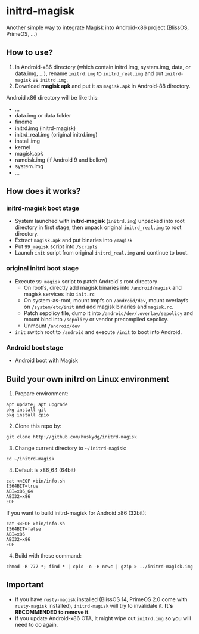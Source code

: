 # initrd-magisk
Another simple way to integrate Magisk into Android-x86 project (BlissOS, PrimeOS, ...)


## How to use?

1. In Android-x86 directory (which contain initrd.img, system.img, data, or data.img, ...), rename `initrd.img` to `initrd_real.img` and put `initrd-magisk` as `initrd.img`.
2. Download **magisk apk** and put it as `magisk.apk` in Android-88 directory.

Android x86 directory will be like this:

- ...
- data.img or data folder
- findme
- initrd.img (initrd-magisk)
- initrd_real.img (original initrd.img)
- install.img
- kernel
- magisk.apk
- ramdisk.img (if Android 9 and bellow)
- system.img
- ...


## How does it works?

### initrd-magisk boot stage

- System launched with **initrd-magisk** (`initrd.img`) unpacked into root directory in first stage, then unpack original `initrd_real.img` to root directory.
- Extract `magisk.apk` and put binaries into `/magisk`
- Put `99_magisk` script into `/scripts`
- Launch `init` script from original `initrd_real.img` and continue to boot.

### original initrd boot stage

- Execute `99_magisk` script to patch Android's root directory
  - On rootfs, directly add magisk binaries into `/android/magisk` and magisk services into `init.rc`
  - On system-as-root, mount tmpfs on `/android/dev`, mount overlayfs on `/system/etc/init` and add magisk binaries and `magisk.rc`.
  - Patch sepolicy file, dump it into `/android/dev/.overlay/sepolicy` and mount bind into `/sepolicy` or vendor precompiled sepolicy.
  - Unmount `/android/dev`
- `init` switch root to `/android` and execute `/init` to boot into Android.

### Android boot stage

- Android boot with Magisk


## Build your own initrd on Linux environment

1. Prepare environment:
```
apt update; apt upgrade
pkg install git
pkg install cpio
```

2. Clone this repo by:

```
git clone http://github.com/huskydg/initrd-magisk
```

3. Change current directory to `~/initrd-magisk`:
```
cd ~/initrd-magisk
```

4. Default is x86_64 (64bit)
```
cat <<EOF >bin/info.sh
IS64BIT=true
ABI=x86_64
ABI32=x86
EOF
```

  If you want to build initrd-magisk for Android x86 (32bit):

```
cat <<EOF >bin/info.sh
IS64BIT=false
ABI=x86
ABI32=x86
EOF
```


4. Build with these command:
```
chmod -R 777 *; find * | cpio -o -H newc | gzip > ../initrd-magisk.img
```

## Important

- If you have `rusty-magisk` installed (BlissOS 14, PrimeOS 2.0 come with `rusty-magisk` installed), `initrd-magisk` will try to invalidate it. **It's RECOMMENDED to remove it**.
- If you update Android-x86 OTA, it might wipe out `initrd.img` so you will need to do again.

